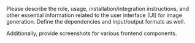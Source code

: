 Please describe the role, usage, installation/integration instructions, and other essential information related to the user interface (UI) for image generation. Define the dependencies and input/output formats as well.

Additionally, provide screenshots for various frontend components.